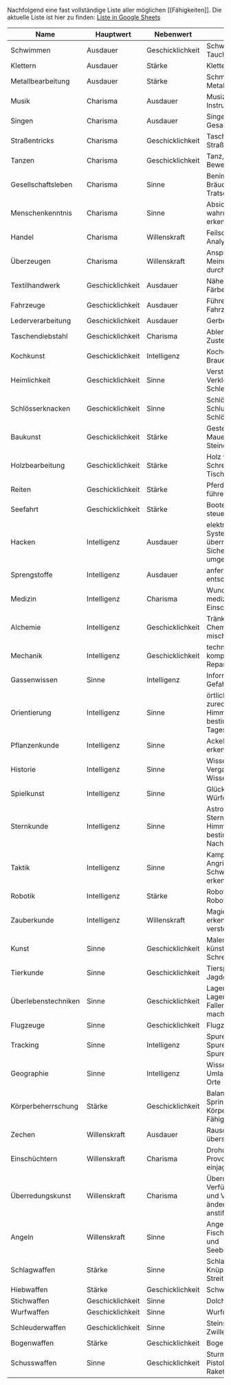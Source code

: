 Nachfolgend eine fast vollständige Liste aller möglichen [[Fähigkeiten]].
Die aktuelle Liste ist hier zu finden:
[Liste in Google Sheets](https://docs.google.com/spreadsheets/d/12jNlixmjiO905JdrFINPTAaxoS3esFaNeTKbW8VFR90/edit?gid=1249024655#gid=1249024655&range=A1)

| **Name**            | **Hauptwert**    | **Nebenwert**    | **Umfasst**                                                                     |
| ------------------- | ---------------- | ---------------- | ------------------------------------------------------------------------------- |
| Schwimmen           | Ausdauer         | Geschicklichkeit | Schwimmen, Tauchen                                                              |
| Klettern            | Ausdauer         | Stärke           | Klettern, Absteigen                                                             |
| Metallbearbeitung   | Ausdauer         | Stärke           | Schmieden, Metallwissen                                                         |
| Musik               | Charisma         | Ausdauer         | Musizieren, Instrumente spielen                                                 |
| Singen              | Charisma         | Ausdauer         | Singen, versch. Gesangformen                                                    |
| Straßentricks       | Charisma         | Geschicklichkeit | Taschenspielertricks, Straßenperformance                                        |
| Tanzen              | Charisma         | Geschicklichkeit | Tanz, feine Bewegungen                                                          |
| Gesellschaftsleben  | Charisma         | Sinne            | Benimmregeln, Bräuche, Klatsch und Tratsch                                      |
| Menschenkenntnis    | Charisma         | Sinne            | Absichten wahrnehmen, Lügen erkennen                                            |
| Handel              | Charisma         | Willenskraft     | Feilschen, Analytische Fähigkeit                                                |
| Überzeugen          | Charisma         | Willenskraft     | Ansprache, Dialoge, Meinung durchsetzen                                         |
| Textilhandwerk      | Geschicklichkeit | Ausdauer         | Nähen, Weben, Färben                                                            |
| Fahrzeuge           | Geschicklichkeit | Ausdauer         | Führen von Fahrzeuge                                                            |
| Lederverarbeitung   | Geschicklichkeit | Ausdauer         | Gerben, Kürschnern                                                              |
| Taschendiebstahl    | Geschicklichkeit | Charisma         | Ablenken, Klauen, Zustecken                                                     |
| Kochkunst           | Geschicklichkeit | Intelligenz      | Kochen, Backen, Brauen, Zubereiten                                              |
| Heimlichkeit        | Geschicklichkeit | Sinne            | Verstecken, Verkleiden, Schleichen                                              |
| Schlösserknacken    | Geschicklichkeit | Sinne            | Schlösser öffnen, Schlupfloch finden, Schlösser blockieren                      |
| Baukunst            | Geschicklichkeit | Stärke           | Gestein wissen, Mauern, Statik, Steine bearbeiten                               |
| Holzbearbeitung     | Geschicklichkeit | Stärke           | Holz wissen, Schreinern, Tischlern                                              |
| Reiten              | Geschicklichkeit | Stärke           | Pferde und ähnliches führen                                                     |
| Seefahrt            | Geschicklichkeit | Stärke           | Boote und Schiffe steuern                                                       |
| Hacken              | Intelligenz      | Ausdauer         | elektronische System ausschalten/übernehmen, Sicherheitsprotokolle umgehen      |
| Sprengstoffe        | Intelligenz      | Ausdauer         | anfertigen, entschärfen                                                         |
| Medizin             | Intelligenz      | Charisma         | Wunden versorgen, medizinische Einschätzung                                     |
| Alchemie            | Intelligenz      | Geschicklichkeit | Tränke anfertigen, Chemikalien mischen/verarbeiten                              |
| Mechanik            | Intelligenz      | Geschicklichkeit | technisches Wissen, komplexe Systeme, Reparieren, tüfteln                       |
| Gassenwissen        | Sinne            | Intelligenz      | Informanten finden, Gefahren erkennen                                           |
| Orientierung        | Intelligenz      | Sinne            | örtliches zurechtfinden, Himmelsrichtung bestimmen (am Tag), Tageszeit schätzen |
| Pflanzenkunde       | Intelligenz      | Sinne            | Ackebau, Pflanzen erkennen                                                      |
| Historie            | Intelligenz      | Sinne            | Wissen der Vergangenheit, altes Wissen abfragen                                 |
| Spielkunst          | Intelligenz      | Sinne            | Glücksspiel, Würfelspiele                                                       |
| Sternkunde          | Intelligenz      | Sinne            | Astrologie, Sternenkarte, Himmelsrichtung bestimmen (bei Nacht)                 |
| Taktik              | Intelligenz      | Sinne            | Kampftaktiken, Angriff planen, Schwachstellen erkennen                          |
| Robotik             | Intelligenz      | Stärke           | Roboter herstellen, Roboter beeinflussen                                        |
| Zauberkunde         | Intelligenz      | Willenskraft     | Magie und Zauberei erkennen und verstehen, Rituale                              |
| Kunst               | Sinne            | Geschicklichkeit | Malen, Zeichnen, künstlerisches Schreiben                                       |
| Tierkunde           | Sinne            | Geschicklichkeit | Tiersprache deuten, Jagdgebiete finden                                          |
| Überlebenstechniken | Sinne            | Geschicklichkeit | Lager aufbauen, Lagerort finden, Fallen stellen, Feuer machen                   |
| Flugzeuge           | Sinne            | Geschicklichkeit | Flugzeuge führen                                                                |
| Tracking            | Sinne            | Intelligenz      | Spuren suchen, Spuren verwischen, Spuren zuordnen                               |
| Geographie          | Sinne            | Intelligenz      | Wissen über das Umland, Besondere Orte                                          |
| Körperbeherrschung  | Stärke           | Geschicklichkeit | Balance, Werfen, Springen, weitere Körperbezogene Fähigkeiten                   |
| Zechen              | Willenskraft     | Ausdauer         | Rauschmitteleinfluss überstehen                                                 |
| Einschüchtern       | Willenskraft     | Charisma         | Drohung, Provozieren, Angst einjagen                                            |
| Überredungskunst    | Willenskraft     | Charisma         | Überreden, Verführen, Meinung und Verhalten ändern, Zu Taten anstiften          |
| Angeln              | Willenskraft     | Sinne            | Angelstelle finden, Fische fangen, Fluss und Seebeschaffenheiten                |
| Schlagwaffen        | Stärke           | Sinne            | Schlagstock, Knüppel, Streitkolben, Keule                                       |
| Hiebwaffen          | Stärke           | Geschicklichkeit | Schwert, Säbel                                                                  |
| Stichwaffen         | Geschicklichkeit | Sinne            | Dolch, Rapier, Degen                                                            |
| Wurfwaffen          | Geschicklichkeit | Sinne            | Wurfmesser, Steine                                                              |
| Schleuderwaffen     | Geschicklichkeit | Sinne            | Steinschleuder, Zwille                                                          |
| Bogenwaffen         | Stärke           | Geschicklichkeit | Bogen, Armbrust                                                                 |
| Schusswaffen        | Sinne            | Geschicklichkeit | Sturmgewehr, Pistole, Raketenwerfer                                             |